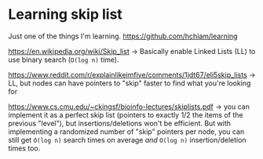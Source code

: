 # Learning skip list

Just one of the things I'm learning. <https://github.com/hchiam/learning>

<https://en.wikipedia.org/wiki/Skip_list> -> Basically enable Linked Lists (LL) to use binary search (`O(log n)` time).

<https://www.reddit.com/r/explainlikeimfive/comments/1jdt67/eli5skip_lists> -> LL, but nodes can have pointers to "skip" faster to find what you're looking for

<https://www.cs.cmu.edu/~ckingsf/bioinfo-lectures/skiplists.pdf> -> you can implement it as a perfect skip list (pointers to exactly 1/2 the items of the previous "level"), but insertions/deletions won't be efficient. But with implementing a randomized number of "skip" pointers per node, you can still get `O(log n)` search times on average _and_ `O(log n)` insertion/deletion times too.
